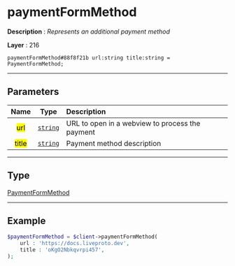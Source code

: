 # paymentFormMethod

**Description** : *Represents an additional payment method*

**Layer** : 216

```tl
paymentFormMethod#88f8f21b url:string title:string = PaymentFormMethod;
```

---

## Parameters

| Name | Type | Description |
| :---: | :---: | :--- |
| <mark>url</mark> | [`string`](type/string) | URL to open in a webview to process the payment |
| <mark>title</mark> | [`string`](type/string) | Payment method description |

---

## Type

[PaymentFormMethod](type/PaymentFormMethod)

---

## Example

```php
$paymentFormMethod = $client->paymentFormMethod(
	url : 'https://docs.liveproto.dev',
	title : 'oKgO2Nbkqvrpi457',
);
```